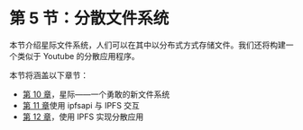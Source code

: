 # 第 5 节：分散文件系统

本节介绍星际文件系统，人们可以在其中以分布式方式存储文件。我们还将构建一个类似于 Youtube 的分散应用程序。

本节将涵盖以下章节：

*   [第 10 章](10.html)，星际——一个勇敢的新文件系统
*   [第 11 章](11.html)使用 ipfsapi 与 IPFS 交互
*   [第 12 章](12.html)，使用 IPFS 实现分散应用